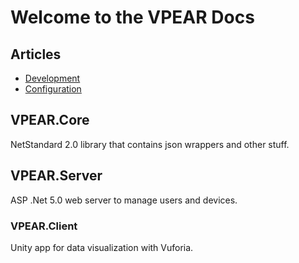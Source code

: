 # Welcome to the VPEAR Docs

## Articles

* [Development](articles/development.md)
* [Configuration](articles/configuration.md)
## VPEAR.Core
NetStandard 2.0 library that contains json wrappers and other stuff.

## VPEAR.Server
ASP .Net 5.0 web server to manage users and devices.

### VPEAR.Client
Unity app for data visualization with Vuforia.
